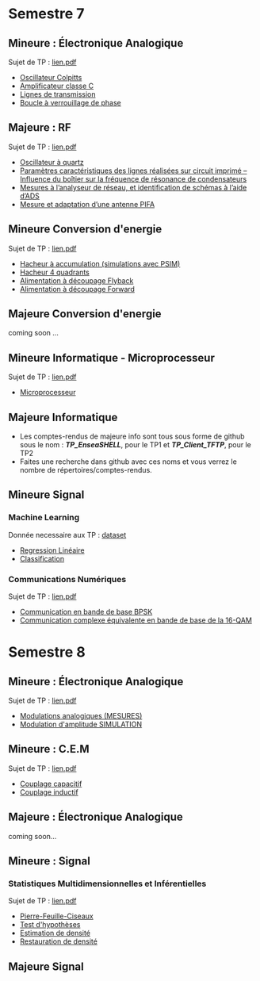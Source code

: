 # Semestre 7 
## Mineure : Électronique Analogique 
Sujet de TP : [lien.pdf](Sujets_TP/S7%20Poly%20TP%202A%202023_2024.pdf)
- [Oscillateur Colpitts](S7_Mineure_Elec/Oscillateur_Colpitts)
- [Amplificateur classe C](S7_Mineure_Elec/Amplificateur_classe_C)
- [Lignes de transmission](S7_Mineure_Elec/Lignes_de_transmission)
- [Boucle à verrouillage de phase](S7_Mineure_Elec/Boucle_à_verrouillage_de_phase)
## Majeure : RF 
Sujet de TP : [lien.pdf](Sujets_TP/Poly%20TP%20RF%202022%202023.pdf)
- [Oscillateur à quartz](S7_Majeure_Elec/Oscillateur_à_quartz)
- [Paramètres caractéristiques des lignes réalisées sur circuit imprimé – Influence du boîtier sur la fréquence de résonance de condensateurs](S7_Majeure_Elec/Paramètres_caractéristiques_des_lignes)
- [Mesures à l’analyseur de réseau, et identification de schémas à l’aide d’ADS](S7_Majeure_Elec/[Mesures_à_l’analyseur_de_réseau)
- [Mesure et adaptation d’une antenne PIFA](S7_Majeure_Elec/Mesure_et_adaptation_d’une_antenne_PIFA)
## Mineure Conversion d'energie 
Sujet de TP : [lien.pdf](Sujets_TP/TP_Complet1234_Conv2emAnnee_2020.pdf)
- [Hacheur à accumulation (simulations avec PSIM)](S7_Mineure_CE/Hacheur)
- [Hacheur 4 quadrants](S7_Mineure_CE/H4Q)
- [Alimentation à découpage Flyback ](S7_Mineure_CE/Flyback)
- [Alimentation à découpage Forward](S7_Mineure_CE/Forward)
## Majeure Conversion d'energie 
coming soon ...
## Mineure Informatique - Microprocesseur
Sujet de TP : [lien.pdf](Sujets_TP/LAB_Micro2_2023-2024_v03_EN.pdf)
- [Microprocesseur](S7_Mineure_Info)
## Majeure Informatique
- Les comptes-rendus de majeure info sont tous sous forme de github sous le nom : ***TP_EnseaSHELL***, pour le TP1 et ***TP_Client_TFTP***, pour le TP2
- Faites une recherche dans github avec ces noms et vous verrez le nombre de répertoires/comptes-rendus.
## Mineure Signal
### Machine Learning
Donnée necessaire aux TP : [dataset]()
- [Regression Linéaire](S7_Mineure_Signal/Régréssion_Linéaire)
- [Classification](S7_Mineure_Signal/Classification)
### Communications Numériques
Sujet de TP : [lien.pdf](Sujets_TP/TP_Comm_Num_2023.pdf)
- [Communication en bande de base BPSK](S7_Mineure_Signal/Communication_en_bande_de_base_BPSK)
- [Communication complexe équivalente en bande de base de la 16-QAM](S7_Mineure_Signal/Communications_complex_16QAM)

# Semestre 8
## Mineure : Électronique Analogique 
Sujet de TP : [lien.pdf](Sujets_TP/S7-Poly-TP-2A-2023_2024.pdf)
- [Modulations analogiques (MESURES)](S8_Mineure_Elec/Mesure)
- [Modulation d'amplitude SIMULATION](S8_Mineure_Elec/Simulation)
## Mineure : C.E.M 
Sujet de TP : [lien.pdf](Sujets_TP/S7-Poly-TP-2A-2023_2024.pdf)
- [Couplage capacitif](S8_Mineure_CEM/Capacitif)
- [Couplage inductif](S8_Mineure_CEM/Inductif)
## Majeure : Électronique Analogique 
coming soon...
## Mineure : Signal 
### Statistiques Multidimensionnelles et Inférentielles 
Sujet de TP : [lien.pdf](Sujets_TP/polyTP.pdf)
- [Pierre-Feuille-Ciseaux](S8_Mineure_Signal/Pierre_Feuille_Ciseaux)
- [Test d'hypothèses](S8_Mineure_Signal/Test_d'hypothèses)
- [Estimation de densité](S8_Mineure_Signal/Estimation_de_densité)
- [Restauration de densité](S8_Mineure_Signal/Restauration_de_densité)

## Majeure Signal
